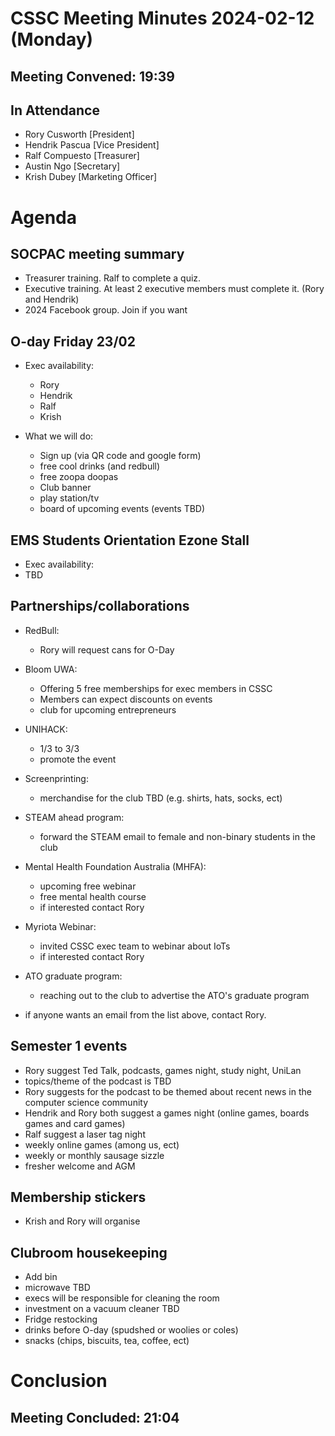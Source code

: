 # CSSC Meeting Minutes 2024-02-12 (Monday)

## Meeting Convened: 19:39

## In Attendance

- Rory Cusworth [President]
- Hendrik Pascua [Vice President]
- Ralf Compuesto [Treasurer]
- Austin Ngo [Secretary]
- Krish Dubey [Marketing Officer]

# Agenda

## SOCPAC meeting summary
- Treasurer training. Ralf to complete a quiz.
- Executive training. At least 2 executive members must complete it. (Rory and Hendrik)
- 2024 Facebook group. Join if you want 

## O-day Friday 23/02
- Exec availability:
    - Rory
    - Hendrik
    - Ralf
    - Krish

- What we will do:
    - Sign up (via QR code and google form)
    - free cool drinks (and redbull)
    - free zoopa doopas
    - Club banner
    - play station/tv
    - board of upcoming events (events TBD)

## EMS Students Orientation Ezone Stall
- Exec availability:
- TBD

## Partnerships/collaborations
- RedBull: 
    - Rory will request cans for O-Day

- Bloom UWA:
    - Offering 5 free memberships for exec members in CSSC
    - Members can expect discounts on events
    - club for upcoming entrepreneurs

- UNIHACK:
    - 1/3 to 3/3
    - promote the event

- Screenprinting:
    - merchandise for the club TBD (e.g. shirts, hats, socks, ect)

- STEAM ahead program:
    - forward the STEAM email to female and non-binary students in the club

- Mental Health Foundation Australia (MHFA):
    - upcoming free webinar
    - free mental health course
    - if interested contact Rory

- Myriota Webinar:
    - invited CSSC exec team to webinar about IoTs
    - if interested contact Rory

- ATO graduate program:
    - reaching out to the club to advertise the ATO's graduate program

- if anyone wants an email from the list above, contact Rory.

## Semester 1 events
- Rory suggest Ted Talk, podcasts, games night, study night, UniLan
- topics/theme of the podcast is TBD
- Rory suggests for the podcast to be themed about recent news in the computer science community
- Hendrik and Rory both suggest a games night (online games, boards games and card games) 
- Ralf suggest a laser tag night 
- weekly online games (among us, ect)
- weekly or monthly sausage sizzle
- fresher welcome and AGM 

## Membership stickers
- Krish and Rory will organise

## Clubroom housekeeping
- Add bin
- microwave TBD
- execs will be responsible for cleaning the room 
- investment on a vacuum cleaner TBD 
- Fridge restocking
- drinks before O-day (spudshed or woolies or coles)
- snacks (chips, biscuits, tea, coffee, ect)

# Conclusion

## Meeting Concluded: 21:04 
